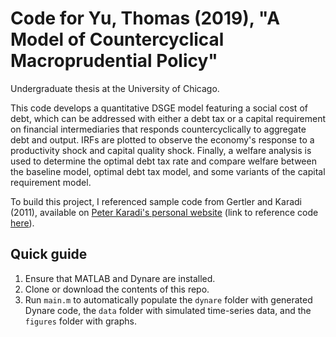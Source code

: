 # Code for Yu, Thomas (2019), "A Model of Countercyclical Macroprudential Policy"

Undergraduate thesis at the University of Chicago.

This code develops a quantitative DSGE model featuring a social cost of debt, which can be addressed with either a debt tax or a capital requirement on financial intermediaries that responds countercyclically to aggregate debt and output. 
IRFs are plotted to observe the economy's response to a productivity shock and capital quality shock. 
Finally, a welfare analysis is used to determine the optimal debt tax rate and compare welfare between the baseline model, optimal debt tax model, and some variants of the capital requirement model.

To build this project, I referenced sample code from Gertler and Karadi (2011), available on [Peter Karadi's personal website](https://sites.google.com/site/pkaradi696/research) 
(link to reference code [here](https://sites.google.com/site/pkaradi696/contact-and-cv/files/GK.zip)).

## Quick guide
1. Ensure that MATLAB and Dynare are installed.
2. Clone or download the contents of this repo.
3. Run `main.m` to automatically populate the `dynare` folder with generated Dynare code, the `data` folder with simulated time-series data, and the `figures` folder with graphs.
